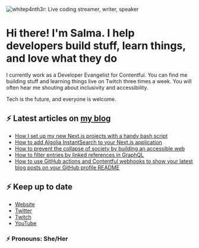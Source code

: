 ![whitep4nth3r: Live coding streamer, writer, speaker](https://p4nth3rblog-og-image.vercel.app/I'm%20whitep4nth3r.%20I%20help%20developers%20build%20stuff%2C%20learn%20things%2C%20and%20love%20what%20they%20do..png?theme=light&md=0&fontSize=80px&images=https%3A%2F%2Fp4nth3rlabs.netlify.app%2Fassets%2Fsvgs%2Fpanthers%2Fmajick.svg)

# Hi there! I'm Salma. I help developers build stuff, learn things, and love what they do

I currently work as a Developer Evangelist for Contentful. You can find me building stuff and
learning things live on Twitch three times a week. You will often hear me shouting about inclusivity
and accessibility.

Tech is the future, and everyone is welcome.

## ⚡️ Latest articles on [my blog](https://whitep4nth3r.com)

<!-- BLOG-POST-LIST:START -->
- [How I set up my new Next.js projects with a handy bash script](https://whitep4nth3r.com/blog/how-to-set-up-new-next-js-projects-with-bash-script)
- [How to add Algolia InstantSearch to your Next.js application](https://whitep4nth3r.com/blog/add-algolia-instantsearch-to-nextjs-app)
- [How to prevent the collapse of society by building an accessible web](https://whitep4nth3r.com/talks/how-to-prevent-the-collapse-of-society-by-building-an-accessible-web)
- [How to filter entries by linked references in GraphQL](https://whitep4nth3r.com/blog/filter-entries-by-linked-references-in-graphql-api)
- [How to use GitHub actions and Contentful webhooks to show your latest blog posts on your GitHub profile README](https://whitep4nth3r.com/blog/how-to-github-actions-contentful-webhooks-to-show-latest-blog-posts-readme)
<!-- BLOG-POST-LIST:END -->

## ⚡️ Keep up to date

- [Website](https://whitep4nth3r.com/?utm_source=github)
- [Twitter](https://twitter.com/whitep4nth3r)
- [Twitch](https://twitch.tv/whitep4nth3r)
- [YouTube](https://www.youtube.com/channel/UCiGFO97qgxZEbbg43mZSeyg)

### ⚡️ Pronouns: She/Her
